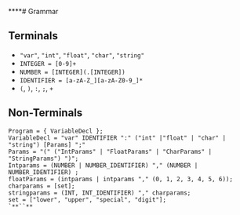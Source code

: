 ****# Grammar

## Terminals
- `"var"`, `"int"`, `"float"`, `"char"`, `"string"`
- `INTEGER = [0-9]+`
- `NUMBER = [INTEGER](.[INTEGER])`
- `IDENTIFIER = [a-zA-Z_][a-zA-Z0-9_]*`
- `(`, `)`, `:`, `;`, `+`

## Non-Terminals
```ebnf
Program = { VariableDecl };
VariableDecl = "var" IDENTIFIER ":" ("int" |"float" | "char" | "string") [Params] ";"
Params = "(" ("IntParams" | "FloatParams" | "CharParams" |  "StringParams") ")";
Intparams = (NUMBER | NUMBER_IDENTIFIER) "," (NUMBER | NUMBER_IDENTIFIER) ;
floatParams = (intparams | intparams "," (0, 1, 2, 3, 4, 5, 6));
charparams = [set];
stringparams = (INT, INT_IDENTIFIER) "," charparams;
set = ["lower", "upper", "special", "digit"];
`**``**